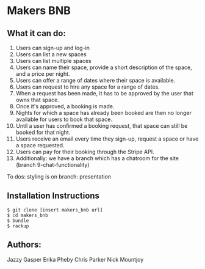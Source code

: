 Makers BNB
=================
What it can do:
-------
1. Users can sign-up and log-in
2. Users can list a new spaces
3. Users can list multiple spaces
4. Users can name their space, provide a short description of the space, and a price per night.
5. Users can offer a range of dates where their space is available.
6. Users can request to hire any space for a range of dates.
7. When a request has been made, it has to be approved by the user that owns that space.
8. Once it's approved, a booking is made.
9. Nights for which a space has already been booked are then no longer available for users to book that space.
10. Until a user has confirmed a booking request, that space can still be booked for that night.
11. Users receive an email every time they sign-up, request a space or have a space requested.
12. Users can pay for their booking through the Stripe API.
13. Additionally: we have a branch which has a chatroom for the site (branch 9-chat-functionality)

To dos: styling is on branch: presentation

Installation Instructions
-------
```
$ git clone [insert makers_bnb url]
$ cd makers_bnb
$ bundle
$ rackup
```
Authors:
-------
Jazzy Gasper
Erika Pheby
Chris Parker
Nick Mountjoy
